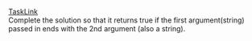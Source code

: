 [TaskLink](https://www.codewars.com/kata/51f2d1cafc9c0f745c00037d/train/javascript) <br/>
Complete the solution so that it returns true if the first argument(string) passed in ends with the 2nd argument (also a string).